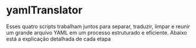 # yamlTranslator
Esses quatro scripts trabalham juntos para separar, traduzir, limpar e reunir um grande arquivo YAML em um processo estruturado e eficiente. Abaixo está a explicação detalhada de cada etapa
